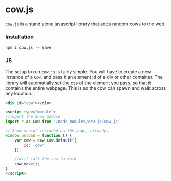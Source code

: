 # cow.js
`cow.js` is a stand alone javascript library that adds random cows to the web.  

### Installation
`npm i cow.js -- save`

### JS
The setup to run `cow.js` is fairly simple. You will have to create a new instance of a `Cow`, and pass it an element id of a div or other container. The library will automatially set the css of the element you pass, so that it contains the entire webpage. This is so the cow can spawn and walk across any location. 

```html
<div id="cow"></div>

<script type="module">
//import the Snow module
import * as Cow from '/node_modules/cow.js/cow.js'

// Snow script included on the page, already.
window.onload = function () {
    var cow = new Cow.default({
        id: 'cow'
    });

    //will call the cow to walk
    cow.move();
}
</script>
```